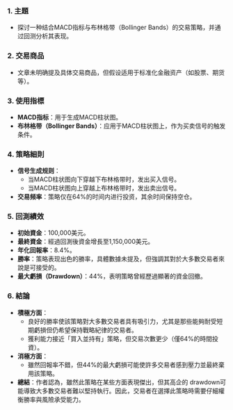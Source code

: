 ### 1. 主題  
- 探讨一种结合MACD指标与布林格带（Bollinger Bands）的交易策略，并通过回测分析其表现。

### 2. 交易商品  
- 文章未明确提及具体交易商品，但假设适用于标准化金融资产（如股票、期货等）。

### 3. 使用指標  
- **MACD指标**：用于生成MACD柱状图。  
- **布林格带（Bollinger Bands）**：应用于MACD柱状图上，作为买卖信号的触发条件。

### 4. 策略細則  
- **信号生成规则**：
  - 当MACD柱状图向下穿越下布林格带时，发出买入信号。  
  - 当MACD柱状图向上穿越上布林格带时，发出卖出信号。
- **交易频率**：策略仅在64%的时间内进行投资，其余时间保持空仓。

### 5. 回測績效  
- **初始資金**：100,000美元。  
- **最終資金**：經過回測後資金增長至1,150,000美元。  
- **年化回報率**：8.4%。  
- **勝率**：策略表现出色的勝率，具體數據未提及，但強調其對於大多數交易者來說是可接受的。  
- **最大虧損（Drawdown）**：44%，表明策略曾經歷過顯著的資金回撤。

### 6. 結論  
- **積極方面**：
  - 良好的勝率使該策略對大多數交易者具有吸引力，尤其是那些能夠耐受短期虧損但仍希望保持戰略紀律的交易者。  
  - 獲利能力接近「買入並持有」策略，但交易次數更少（僅64%的時間投資）。  
- **消極方面**：
  - 雖然回報率不錯，但44%的最大虧損可能使許多交易者感到壓力並最終棄用該策略。  
- **總結**：作者認為，雖然此策略在某些方面表現傑出，但其高企的	drawdown可能導致大多數交易者難以堅持執行。因此，交易者在選擇此策略時需要仔細權衡勝率與風險承受能力。
